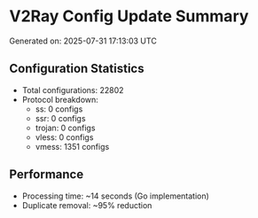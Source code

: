 # V2Ray Config Update Summary
Generated on: 2025-07-31 17:13:03 UTC

## Configuration Statistics
- Total configurations: 22802
- Protocol breakdown:
  - ss: 0 configs
  - ssr: 0 configs
  - trojan: 0 configs
  - vless: 0 configs
  - vmess: 1351 configs

## Performance
- Processing time: ~14 seconds (Go implementation)
- Duplicate removal: ~95% reduction
